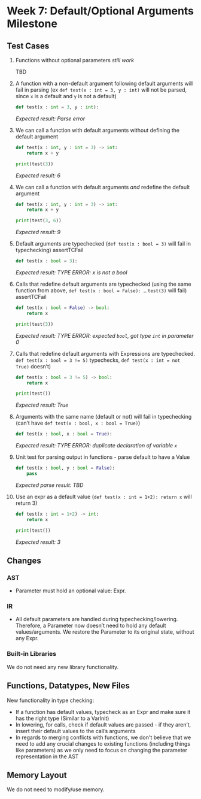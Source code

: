 # Week 7: Default/Optional Arguments Milestone

## Test Cases

1. Functions without optional parameters _still work_

   TBD

2. A function with a non-default argument following default arguments will fail in parsing (ex `def test(x : int = 3, y : int)` will not be parsed, since `x` is a default and `y` is not a default)

   ```python
   def test(x : int = 3, y : int):
   ```

   _Expected result: Parse error_

3. We can call a function with default arguments without defining the default argument

   ```python
   def test(x : int, y : int = 3) -> int:
       return x + y

   print(test(3))
   ```

   _Expected result: 6_

4. We can call a function with default arguments _and_ redefine the default argument

   ```python
   def test(x : int, y : int = 3) -> int:
       return x + y

   print(test(3, 6))
   ```

   _Expected result: 9_

5. Default arguments are typechecked (`def test(x : bool = 3)` will fail in typechecking) assertTCFail

   ```python
   def test(x : bool = 3):
   ```

   _Expected result: TYPE ERROR: x is not a bool_

6. Calls that redefine default arguments are typechecked (using the same function from above, `def test(x : bool = False): …` `test(3)` will fail) assertTCFail

   ```python
   def test(x : bool = False) -> bool:
       return x

   print(test(3))
   ```

   _Expected result: TYPE ERROR: expected `bool`, got type `int` in parameter 0_

7. Calls that redefine default arguments with Expressions are typechecked. `def test(x : bool = 3 != 5)` typechecks, `def test(x : int = not True)` doesn’t)

   ```python
   def test(x : bool = 3 != 5) -> bool:
       return x

   print(test())
   ```

   _Expected result: True_

8. Arguments with the same name (default or not) will fail in typechecking (can’t have `def test(x : bool, x : bool = True)`)

   ```python
   def test(x : bool, x : bool = True):
   ```

   _Expected result: TYPE ERROR: duplicate declaration of variable `x`_

9. Unit test for parsing output in functions - parse default to have a Value

   ```python
   def test(x : bool, y : bool = False):
       pass
   ```

   _Expected parse result: TBD_

10. Use an expr as a default value (`def test(x : int = 1+2): return x` will return 3)

    ```python
    def test(x : int = 1+2) -> int:
        return x

    print(test())
    ```

    _Expected result: 3_

## Changes

### AST

- Parameter must hold an optional value: Expr.

### IR

- All default parameters are handled during typechecking/lowering. Therefore, a Parameter now doesn’t need to hold any default values/arguments. We restore the Parameter to its original state, without any Expr.

### Built-in Libraries

We do not need any new library functionality.

## Functions, Datatypes, New Files

New functionality in type checking:

- If a function has default values, typecheck as an Expr and make sure it has the right type (Similar to a VarInit)
- In lowering, for calls, check if default values are passed - if they aren’t, insert their default values to the call’s arguments
- In regards to merging conflicts with functions, we don't believe that we need to add any crucial changes to existing functions (including things like parameters) as we only need to focus on changing the parameter representation in the AST

## Memory Layout

We do not need to modify/use memory.
